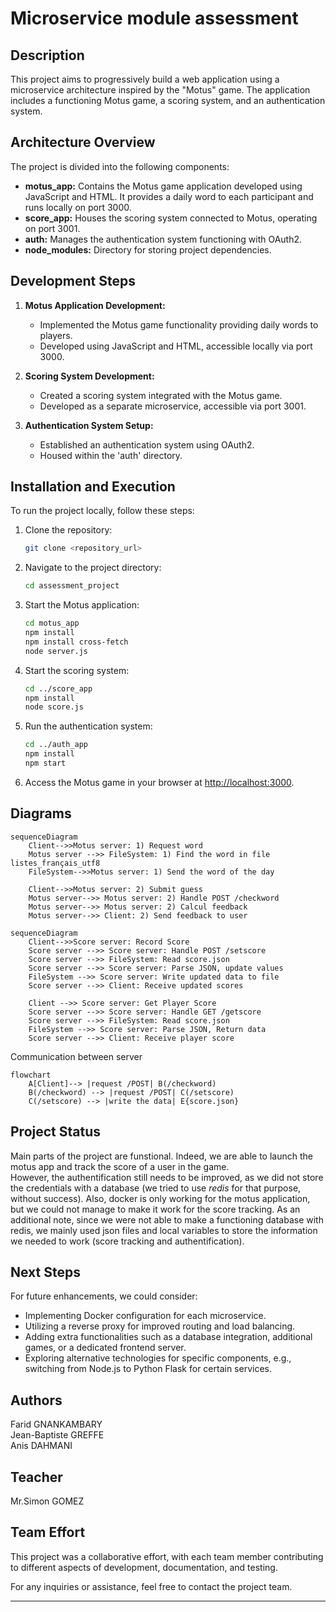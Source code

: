 # Microservice module assessment

## Description
This project aims to progressively build a web application using a microservice architecture inspired by the "Motus" game. The application includes a functioning Motus game, a scoring system, and an authentication system.

## Architecture Overview
The project is divided into the following components:
- **motus_app:** Contains the Motus game application developed using JavaScript and HTML. It provides a daily word to each participant and runs locally on port 3000.
- **score_app:** Houses the scoring system connected to Motus, operating on port 3001.
- **auth:** Manages the authentication system functioning with OAuth2.
- **node_modules:** Directory for storing project dependencies.

## Development Steps
1. **Motus Application Development:**
    - Implemented the Motus game functionality providing daily words to players.
    - Developed using JavaScript and HTML, accessible locally via port 3000.

2. **Scoring System Development:**
    - Created a scoring system integrated with the Motus game.
    - Developed as a separate microservice, accessible via port 3001.

3. **Authentication System Setup:**
    - Established an authentication system using OAuth2.
    - Housed within the 'auth' directory.

## Installation and Execution
To run the project locally, follow these steps:

1. Clone the repository:
    ```bash
    git clone <repository_url>
    ```

2. Navigate to the project directory:
    ```bash
    cd assessment_project
    ```

3. Start the Motus application:
    ```bash
    cd motus_app
    npm install
    npm install cross-fetch
    node server.js
    ```

4. Start the scoring system:
    ```bash
    cd ../score_app
    npm install
    node score.js
    ```

5. Run the authentication system:
    ```bash
    cd ../auth_app
    npm install
    npm start
    ```

6. Access the Motus game in your browser at [http://localhost:3000](http://localhost:3000).


## Diagrams
```mermaid
sequenceDiagram
    Client-->>Motus server: 1) Request word
    Motus server -->> FileSystem: 1) Find the word in file listes_français_utf8
    FileSystem-->>Motus server: 1) Send the word of the day
 
    Client-->>Motus server: 2) Submit guess
    Motus server-->> Motus server: 2) Handle POST /checkword
    Motus server-->> Motus server: 2) Calcul feedback
    Motus server-->> Client: 2) Send feedback to user
```
 
```mermaid
sequenceDiagram
    Client-->>Score server: Record Score
    Score server -->> Score server: Handle POST /setscore
    Score server -->> FileSystem: Read score.json
    Score server -->> Score server: Parse JSON, update values
    FileSystem -->> Score server: Write updated data to file
    Score server -->> Client: Receive updated scores
 
    Client -->> Score server: Get Player Score
    Score server -->> Score server: Handle GET /getscore
    Score server -->> FileSystem: Read score.json
    FileSystem -->> Score server: Parse JSON, Return data
    Score server -->> Client: Receive player score
```

 Communication between server
```mermaid
flowchart
    A[Client]--> |request /POST| B(/checkword)
    B(/checkword) --> |request /POST| C(/setscore)
    C(/setscore) --> |write the data| E{score.json}
```

## Project Status
Main parts of the project are funstional. Indeed, we are able to launch the motus app and track the score of a user in the game.\
However, the authentification still needs to be improved, as we did not store the credentials with a database (we tried to use *redis* for that purpose, without success). Also, docker is only working for the motus application, but we could not manage to make it work for the score tracking. As an additional note, since we were not able to make a functioning database with redis, we mainly used json files and local variables to store the information we needed to work (score tracking and authentification).


## Next Steps
For future enhancements, we could consider:
- Implementing Docker configuration for each microservice.
- Utilizing a reverse proxy for improved routing and load balancing.
- Adding extra functionalities such as a database integration, additional games, or a dedicated frontend server.
- Exploring alternative technologies for specific components, e.g., switching from Node.js to Python Flask for certain services.


## Authors

Farid GNANKAMBARY \
Jean-Baptiste GREFFE \
Anis DAHMANI

## Teacher

Mr.Simon GOMEZ


## Team Effort
This project was a collaborative effort, with each team member contributing to different aspects of development, documentation, and testing.

For any inquiries or assistance, feel free to contact the project team.

---
